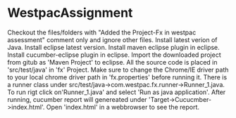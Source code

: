 # WestpacAssignment
Checkout the files/folders with "Added the Project-Fx in westpac assessment" comment only and ignore other files.
Install latest verion of Java.
Install eclipse latest version.
Install maven eclipse plugin in eclipse.
Install cucumber-eclipse plugin in eclipse.
Import the downloaded project from gitub as 'Maven Project' to eclipse.
All the source code is placed in 'src/test/java' in 'fx' Project.
Make sure to change the Chrome/IE driver path to your local chrome driver path in 'fx.properties' before running it.
There is a runner class under src/test/java->com.westpac.fx.runner->Runner_1.java. To run rigt click on'Runner_1.java' and select 'Run as java application'.
After running, cucumber report will genereated under 'Target->Cucucmber->index.html'. Open 'index.html' in a webbrowser to see the report.

